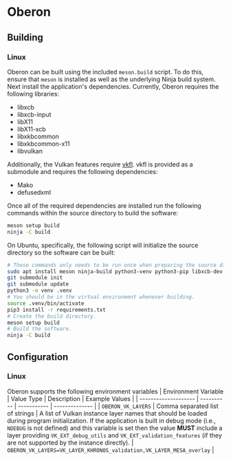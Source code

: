 # Oberon

## Building

### Linux

Oberon can be built using the included `meson.build` script. To do this, ensure that `meson` is installed as well as
the underlying Ninja build system. Next install the application's dependencies. Currently, Oberon requires the
following libraries:
- libxcb
- libxcb-input
- libX11
- libX11-xcb
- libxkbcommon
- libxkbcommon-x11
- libvulkan

Additionally, the Vulkan features require [vkfl](https://github.com/gn0mesort/vkfl). vkfl is provided as a submodule
and requires the following dependencies:
- Mako
- defusedxml

Once all of the required dependencies are installed run the following commands within the source directory to build
the software:
```sh
meson setup build
ninja -C build
```

On Ubuntu, specifically, the following script will initialize the source directory so the software can be built:
```sh
# These commands only needs to be run once when preparing the source directory.
sudo apt install meson ninja-build python3-venv python3-pip libxcb-dev libxcb-input-dev libx11-dev libx11-xcb-dev libxkbcommon-dev libxkbcommon-x11-dev libvulkan-dev
git submodule init
git submodule update
python3 -m venv .venv
# You should be in the virtual environment whenever building.
source .venv/bin/activate
pip3 install -r requirements.txt
# Create the build directory.
meson setup build
# Build the software.
ninja -C build
```

## Configuration

### Linux

Oberon supports the following environment variables
| Environment Variable | Value Type | Description | Example Values |
| -------------------- | ---------- | ----------- | -------------- |
| `OBERON_VK_LAYERS`   | Comma separated list of strings | A list of Vulkan instance layer names that should be loaded during program initialization. If the application is built in debug mode (i.e., `NDEBUG` is not defined) and this variable is set then the value **MUST** include a layer providing `VK_EXT_debug_utils` and `VK_EXT_validation_features` (if they are not supported by the instance directly). | `OBERON_VK_LAYERS=VK_LAYER_KHRONOS_validation,VK_LAYER_MESA_overlay` |
